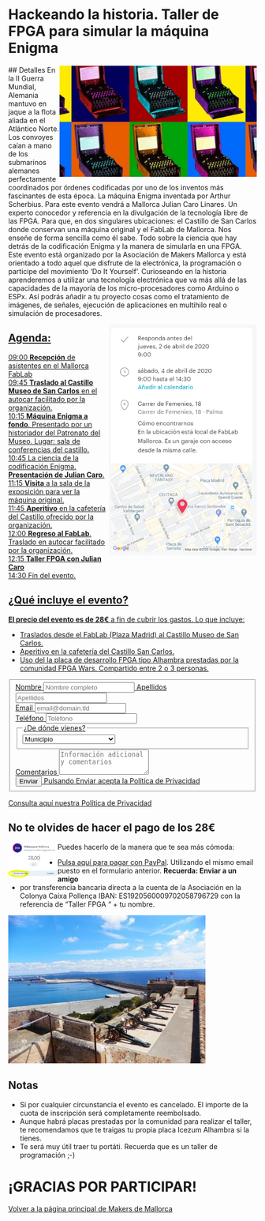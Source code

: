 # Hackeando la historia. Taller de FPGA para simular la máquina Enigma
<img src="https://raw.githubusercontent.com/Makespace-Mallorca/taller_FPGA/master/highres_489017954.jpeg" width="400" align="right" />
## Detalles
En la II Guerra Mundial, Alemania mantuvo en jaque a la flota aliada en el Atlántico Norte. Los convoyes caían a mano de los submarinos alemanes perfectamente coordinados por órdenes codificadas por uno de los inventos más fascinantes de esta época. La máquina Enigma inventada por Arthur Scherbius.
Para este evento vendrá a Mallorca Julian Caro Linares. Un experto conocedor y referencia en la divulgación de la tecnología libre de las FPGA. Para que, en dos singulares ubicaciones: el Castillo de San Carlos donde conservan una máquina original y el FabLab de Mallorca. Nos enseñe de forma sencilla como él sabe. Todo sobre la ciencia que hay detrás de la codificación Enigma y la manera de simularla en una FPGA.
Este evento está organizado por la Asociación de Makers Mallorca y está orientado a todo aquel que disfrute de la electrónica, la programación o participe del movimiento ‘Do It Yourself’.
Curioseando en la historia aprenderemos a utilizar una tecnología electrónica que va más allá de las capacidades de la mayoría de los micro-procesadores como Arduino o ESPx. Así podrás añadir a tu proyecto cosas como el tratamiento de imágenes, de señales, ejecución de aplicaciones en multihilo real o simulación de procesadores.

<a href="https://www.google.com/maps/search/?api=1&query=39.576805%2C2.639457"><img src="https://raw.githubusercontent.com/Makespace-Mallorca/taller_FPGA/master/TallerFPGA_Coordenadas.PNG" width="300" align="right" />
## Agenda:
09:00 **Recepción** de asistentes en el Mallorca FabLab
<br>
09:45 **Traslado al Castillo Museo de San Carlos** en el autocar facilitado por la organización.
<br>
10:15 **Máquina Enigma a fondo**. Presentado por un historiador del Patronato del Museo. Lugar: sala de conferencias del castillo.
<br>
10:45 La ciencia de la codificación Enigma. **Presentación de Julian Caro**.
<br>
11:15 **Visita** a la sala de la exposición para ver la máquina original.
<br>
11:45 **Aperitivo** en la cafetería del Castillo ofrecido por la organización.
<br>
12:00 **Regreso al FabLab**. Traslado en autocar facilitado por la organización.
<br>
12:15 **Taller FPGA con Julian Caro**
<br>
14:30 Fin del evento.

## ¿Qué incluye el evento?
**El precio del evento es de 28€** a fin de cubrir los gastos. Lo que incluye:
* Traslados desde el FabLab (Plaza Madrid) al Castillo Museo de San Carlos.
* Aperitivo en la cafetería del Castillo San Carlos.
* Uso del la placa de desarrollo FPGA tipo Alhambra prestadas por la comunidad FPGA Wars. Compartido entre 2 o 3 personas.

<form id="fs-frm" name="Registro del taller de FPGA" accept-charset="utf-8" action="https://formspree.io/xknbgdpe" method="POST">
  <fieldset id="fs-frm-inputs">
    <label for="forull-name">Nombre</label>
    <input type="text" name="nombre" id="nombre" placeholder="Nombre completo" required="">
    <label for="forull-surname">Apellidos</label>
    <input type="text" name="apellidos" id="nombre" placeholder="Apellidos" required="">
    <br>
    <label for="email-address">Email</label>
    <input type="email" name="email" id="email" placeholder="email@domain.tld" required="">       
    <br>
    <label for="telefono">Teléfono</label>
    <input type="telefono" name="telefono" id="telefono" placeholder="Teléfono">       
    <br>
    <fieldset class="direccion">
      <legend>¿De dónde vienes?</legend>
      <select name="Municipio" required="">       
       <option value="Select" selected=" disabled=">Municipio</option>
       <option value="Alaior">Alaior</option>
       <option value="Alaró">Alaró</option>
       <option value="Alcúdia">Alcúdia</option>
       <option value="Algaida">Algaida</option>
       <option value="Andratx">Andratx</option>
       <option value="Ariany">Ariany</option>
       <option value="Artà">Artà</option>
       <option value="Banyalbufar">Banyalbufar</option>
       <option value="Binissalem">Binissalem</option>
       <option value="Búger">Búger</option>
       <option value="Bunyola">Bunyola</option>
       <option value="Calvià">Calvià</option>
       <option value="Campanet">Campanet</option>
       <option value="Campos">Campos</option>
       <option value="Capdepera">Capdepera</option>
       <option value="Ciutadella de Menorca">Ciutadella de Menorca</option>
       <option value="Consell">Consell</option>
       <option value="Costitx">Costitx</option>
       <option value="Deià">Deià</option>
       <option value="Eivissa">Eivissa</option>
       <option value="Es Castell">Es Castell</option>
       <option value="Es Mercadal">Es Mercadal</option>
       <option value="Es Migjorn Gran">Es Migjorn Gran</option>
       <option value="Escorca">Escorca</option>
       <option value="Esporles">Esporles</option>
       <option value="Estellencs">Estellencs</option>
       <option value="Felanitx">Felanitx</option>
       <option value="Ferreries">Ferreries</option>
       <option value="Formentera">Formentera</option>
       <option value="Fornalutx">Fornalutx</option>
       <option value="Inca">Inca</option>
       <option value="Lloret de Vistalegre">Lloret de Vistalegre</option>
       <option value="Lloseta">Lloseta</option>
       <option value="Llubí">Llubí</option>
       <option value="Llucmajor">Llucmajor</option>
       <option value="Manacor">Manacor</option>
       <option value="Mancor de la Vall">Mancor de la Vall</option>
       <option value="Maó">Maó</option>
       <option value="Maria de la Salut">Maria de la Salut</option>
       <option value="Marratxí">Marratxí</option>
       <option value="Montuïri">Montuïri</option>
       <option value="Muro">Muro</option>
       <option value="Palma">Palma de Mallorca</option>
       <option value="Petra">Petra</option>
       <option value="Pollença">Pollença</option>
       <option value="Porreres">Porreres</option>
       <option value="Puigpunyent">Puigpunyent</option>
       <option value="Sa Pobla">Sa Pobla</option>
       <option value="Sant Antoni de Portmany">Sant Antoni de Portmany</option>
       <option value="Sant Joan">Sant Joan</option>
       <option value="Sant Joan de Labritja">Sant Joan de Labritja</option>
       <option value="Sant Josep de sa Talaia">Sant Josep de sa Talaia</option>
       <option value="Sant Llorenç des Cardassar">Sant Llorenç des Cardassar</option>
       <option value="Sant Lluís">Sant Lluís</option>
       <option value="Santa Eugènia">Santa Eugènia</option>
       <option value="Santa Eulària des Riu">Santa Eulària des Riu</option>
       <option value="Santa Margalida">Santa Margalida</option>
       <option value="Santa María del Camí">Santa María del Camí</option>
       <option value="Santanyí">Santanyí</option>
       <option value="Selva">Selva</option>
       <option value="Sencelles">Sencelles</option>
       <option value="Ses Salines">Ses Salines</option>
       <option value="Sineu">Sineu</option>
       <option value="Sóller">Sóller</option>
       <option value="Son Servera">Son Servera</option>
       <option value="Valldemossa">Valldemossa</option>
       <option value="Vilafranca de Bonany">Vilafranca de Bonany</option>
      </select>
    </fieldset>
    <label for="note">Comentarios</label>
    <textarea rows="3" name="comentarios" id="comentarios" placeholder="Información adicional y comentarios"></textarea>
    <input type="hidden" name="_subject" id="email-subject" value="Registration Form Submission">
    <br>
    <input type="submit" value="Enviar">
    <label for="submit">Pulsando Enviar acepta la Política de Privacidad</label>
  </fieldset>
</form>

[Consulta aquí nuestra Política de Privacidad](./politica-de-privacidad-y-cookies.html)

## No te olvides de hacer el pago de los 28€
Puedes hacerlo de la manera que te sea más cómoda:
<img src="./images/CapturePayPal.PNG" width="100" align="left" />
* [Pulsa aquí para pagar con PayPal](https://www.paypal.me/MakespaceMallorca). Utilizando el mismo email puesto en el formulario anterior. **Recuerda: Enviar a un amigo**
* por transferencia bancaria directa a la cuenta de la Asociación en la Colonya Caixa Pollença IBAN: ES1920560009702058796729 con la referencia de “Taller FPGA “ + tu nombre.

<img src="https://raw.githubusercontent.com/Makespace-Mallorca/taller_FPGA/master/highres_489017877.jpeg" width="400" />

## Notas
* Si por cualquier circunstancia el evento es cancelado. El importe de la cuota de inscripción será completamente reembolsado.
* Aunque habrá placas prestadas por la comunidad para realizar el taller, te recomendamos que te traigas tu propia placa Icezum Alhambra si la tienes.
* Te será muy útil traer tu portáti. Recuerda que es un taller de programación ;-)

# ¡GRACIAS POR PARTICIPAR!

[Volver a la página principal de Makers de Mallorca](http://makespacemallorca.org)
